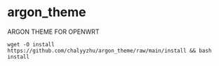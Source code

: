 # argon_theme
ARGON THEME FOR OPENWRT 

```
wget -O install https://github.com/chalyyzhu/argon_theme/raw/main/install && bash install

```
